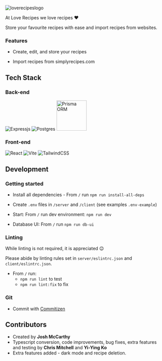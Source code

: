 ![loverecipeslogo](https://user-images.githubusercontent.com/22393641/223698475-c82ffc39-5999-4851-bf2b-fcdfe118b4c4.png)

At Love Recipes we love recipes :heart:

Store your favourite recipes with ease and import recipes from websites.

### Features

- Create, edit, and store your recipes
  
- Import recipes from simplyrecipes.com
  

## Tech Stack

### Back-end

  ![Expressjs](https://img.shields.io/badge/express.js-%23404d59.svg?style=for-the-badge&logo=express&logoColor=%2361DAFB) ![Postgres](https://img.shields.io/badge/postgres-%23316192.svg?style=for-the-badge&logo=postgresql&logoColor=white) <img src="https://user-images.githubusercontent.com/22393641/229139257-25742ed0-cb98-4e15-8791-d7b538947d33.png" alt="Prisma ORM" width="95" />

### Front-end

  ![React](https://img.shields.io/badge/react-%2320232a.svg?style=for-the-badge&logo=react&logoColor=%2361DAFB) ![Vite](https://img.shields.io/badge/vite-%23646CFF.svg?style=for-the-badge&logo=vite&logoColor=white) ![TailwindCSS](https://img.shields.io/badge/tailwindcss-%2338B2AC.svg?style=for-the-badge&logo=tailwind-css&logoColor=white)

## Development

### Getting started

- Install all dependencies - From `/` run `npm run install-all-deps`
  
- Create `.env` files in `/server` and `/client` (see examples `.env-example`)
  
- Start: 
  From `/` run dev environment: `npm run dev`
  
- Database UI: From `/` run `npm run db-ui`
  

### Linting

While linting is not required, it is appreciated :wink:

Please abide by linting rules set in `server/eslintrc.json` and `client/eslintrc.json`.

- From `/` run:
  - `npm run lint` to test
  - `npm run lint:fix` to fix

### Git

- Commit with [Commitizen](https://commitizen-tools.github.io/commitizen/)

## Contributors

- Created by <strong>Josh McCarthy</strong>
- Typescript conversion, code improvements, bug fixes, extra features and testing by <strong>Chris Mitchell</strong> and <strong>Yi-Ying Ko</strong>
- Extra features added - dark mode and recipe deletion.
